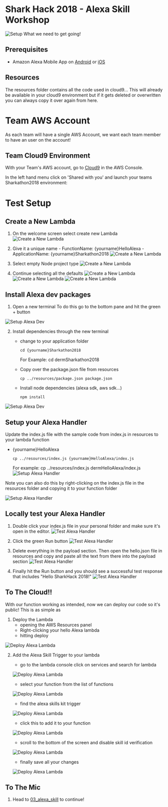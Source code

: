 # Shark Hack 2018 - Alexa Skill Workshop
![Setup](../../images/SharkHack%202018%20Alexa%20Workshop%20Banner%20-%20Setup.png)
What we need to get going!

## Prerequisites
+ Amazon Alexa Mobile App on [Android](https://play.google.com/store/apps/details?id=com.amazon.dee.app) or [iOS](https://itunes.apple.com/us/app/amazon-alexa/id944011620?mt=8)

## Resources
The resources folder contains all the code used in cloud9... This will already be available in your cloud9
environment but if it gets deleted or overwritten you can always copy it over again from here.

# Team AWS Account
As each team will have a single AWS Account, we want each team member to have an user on the account!

## Team Cloud9 Environment
With your Team's AWS account, go to [Cloud9](https://console.aws.amazon.com/cloud9/home) in the AWS Console.

In the left hand menu click on 'Shared with you' and launch your teams Sharkathon2018 environment:

# Test Setup
## Create a New Lambda
1. On the welcome screen select create new Lambda
![Create a New Lambda](../../images/Cloud9_Step1.png)

2. Give it a unique name
        - FunctionName: {yourname}HelloAlexa
        - ApplicationName: {yourname}Sharkathon2018
![Create a New Lambda](../../images/Cloud9_Step2.png)

3. Select empty Node project type
![Create a New Lambda](../../images/Cloud9_Step3.png)

4. Continue selecting all the defaults
![Create a New Lambda](../../images/Cloud9_Step4a.png)
![Create a New Lambda](../../images/Cloud9_Step4b.png)
![Create a New Lambda](../../images/Cloud9_Step4c.png)

## Install Alexa dev packages
1. Open a new terminal
To do this go to the bottom pane and hit the green + button

![Setup Alexa Dev](../../images/Cloud9_Step5.png)

2. Install dependencies through the new terminal
    * change to your application folder

        ```
        cd {yourname}Sharkathon2018
        ```

        For Example: cd dermSharkathon2018
    * Copy over the package.json file from resources

        ```
        cp ../resources/package.json package.json
        ```
    * Install node dependencies (alexa sdk, aws sdk...)
    
        ```
        npm install
        ```
![Setup Alexa Dev](../../images/Cloud9_Step6.png)

## Setup your Alexa Handler
Update the index.js file with the sample code from index.js in 
resources to your lambda function
* {yourname}HelloAlexa

    ```
    cp ../resources/index.js {yourname}HelloAlexa/index.js
    ```
    For example: cp ../resources/index.js dermHelloAlexa/index.js
![Setup Alexa Handler](../../images/Cloud9_Step7a.png)

Note you can also do this by right-clicking on the index.js file in the
resources folder and copying it to your function folder

![Setup Alexa Handler](../../images/Cloud9_Step7b.png)

## Locally test your Alexa Handler
1. Double click your index.js file in your personal folder and make sure it's 
open in the editor.
![Test Alexa Handler](../../images/Cloud9_Step8a.png)

2. Click the green Run button
![Test Alexa Handler](../../images/Cloud9_Step8b.png)

3. Delete everything in the payload section. Then open the hello.json file
in resources and copy and paste all the text from there into the payload 
section
![Test Alexa Handler](../../images/Cloud9_Step8c.png)

4. Finally hit the Run button and you should see a successful
test response that includes "Hello SharkHack 2018!"
![Test Alexa Handler](../../images/Cloud9_Step8d.png)

## To The Cloud!!
With our function working as intended, now we can deploy our code so it's public!
This is as simple as 

1. Deploy the Lambda
    * opening the AWS Resources panel
    * Right-clicking your hello Alexa lambda
    * hitting deploy
    
![Deploy Alexa Lambda](../../images/Cloud9_Step9.png)

2. Add the Alexa Skill Trigger to your lambda
    * go to the lambda console
    click on services and search for lambda

    ![Deploy Alexa Lambda](../../images/Cloud9_Step9b.png)

    * select your function from the list of functions

    ![Deploy Alexa Lambda](../../images/Cloud9_Step9c.png)

    * find the alexa skills kit trigger

    ![Deploy Alexa Lambda](../../images/Cloud9_Step9d.png)

    * click this to add it to your function

    ![Deploy Alexa Lambda](../../images/Cloud9_Step9e.png)

    * scroll to the bottom of the screen and disable skill id verification

    ![Deploy Alexa Lambda](../../images/Cloud9_Step9f.png)

    * finally save all your changes

    ![Deploy Alexa Lambda](../../images/Cloud9Step9g.png)

## To The Mic
1. Head to [03_alexa_skill](../../03_alexa_skill) to continue!
